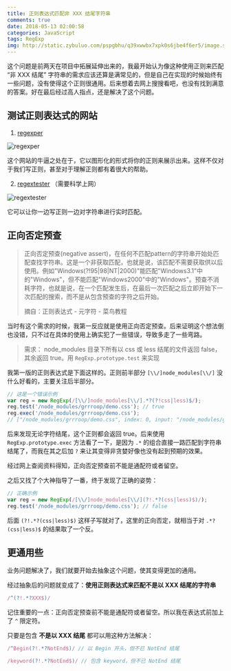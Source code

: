 ```yaml
---
title: 正则表达式匹配非 XXX 结尾字符串
comments: true
date: 2018-05-13 02:00:58
categories: JavaScript
tags: RegExp
img: http://static.zybuluo.com/pspgbhu/q39xwwbx7xpk0s6jbe4f6er5/image.svg
---
```


这个问题是前两天在项目中拓展延伸出来的，我最开始认为像这种使用正则来匹配 “非 XXX 结尾” 字符串的需求应该还算是满常见的，但是自己在实现的时候始终有一些问题，没有使得这个正则很通用。后来想着去网上搜搜看吧，也没有找到满意的答案。好在最后经过高人指点，还是解决了这个问题。

## 测试正则表达式的网站

1. [regexper](https://regexper.com/)

![regexper](http://static.zybuluo.com/pspgbhu/xzif1mcmaarbohjilvhmwl3l/regexper.png)

这个网站的牛逼之处在于，它以图形化的形式将你的正则来展示出来。这样不仅对于我们写正则，甚至对于理解正则都有着很大的帮助。


2. [regextester](https://www.regextester.com/) （需要科学上网）

![regextester](http://static.zybuluo.com/pspgbhu/qbh569wf3u9shlkip7wmtk3h/regextester.png)

它可以让你一边写正则一边对字符串进行实时匹配。

## 正向否定预查

>正向否定预查(negative assert)，在任何不匹配pattern的字符串开始处匹配查找字符串。这是一个非获取匹配，也就是说，该匹配不需要获取供以后使用。例如"Windows(?!95|98|NT|2000)"能匹配"Windows3.1"中的"Windows"，但不能匹配"Windows2000"中的"Windows"。预查不消耗字符，也就是说，在一个匹配发生后，在最后一次匹配之后立即开始下一次匹配的搜索，而不是从包含预查的字符之后开始。
>
> 摘自：正则表达式 - 元字符 - 菜鸟教程

当时有这个需求的时候，我第一反应就是使用正向否定预查。后来证明这个想法倒也没错，只不过在具体的使用上确实犯了一些错误，导致多走了一些弯路。

> 需求： node_modules 目录下所有以 css 或 less 结尾的文件返回 false，其余返回 true。用 `RegExp.prototype.test` 来实现

我第一版的正则表达式是下面这样的。正则前半部分 `[\\/]node_modules[\\/]` 没什么好看的，主要关注后半部分。


```js
// 这是一个错误示例
var reg = new RegExp(/[\\/]node_modules[\\/].*?(?!css|less)$/);
reg.test('/node_modules/grrroop/demo.css'); // true
reg.exec('/node_modules/grrroop/demo.css');
// ["/node_modules/grrroop/demo.css", index: 0, input: "/node_modules/grrroop/demo.css", groups: undefined]
```

后来发现无论字符结尾，这个正则都会返回 true。后来使用 `RegExp.prototype.exec` 方法看了一下，是因为 `.*` 的组合直接一路匹配到字符串结尾了，而我在其之后加 `?` 来让其变得非贪婪好像也没有起到预期的效果。

经过网上查阅资料得知，正向否定预查前不能是通配符或者留空。

之后又找了个大神指导了一番，终于发现了正确的姿势：

```js
// 正确示例
var reg = new RegExp(/[\\/]node_modules[\\/](?!.*?(css|less)$)/);
reg.test('/node_modules/grrroop/demo.css'); // false
```

后面 `(?!.*?(css|less)$)` 这样子写就对了，这里的正向否定，就相当于对 `.*?(css|less)$` 的结果取了一个反。

## 更通用些

业务问题解决了，我们就要开始去抽象这个问题，使其变得更加的通用。

经过抽象后的问题就变成了：**使用正则表达式来匹配不是以 XXX 结尾的字符串**

```js
/^(?!.*?XXX$)/
```

记住重要的一点：正向否定预查前不能是通配符或者留空。所以我在表达式前加上了 `^` 限定符。

只要是包含 **不是以 XXX 结尾** 都可以用这种方法解决：

```js
/^Begin(?!.*?NotEnd$)/ // 以 Begin 开头，但不已 NotEnd 结尾

/keyword(?!.*?NotEnd$)/ // 包含 keyword，但不已 NotEnd 结尾
```
